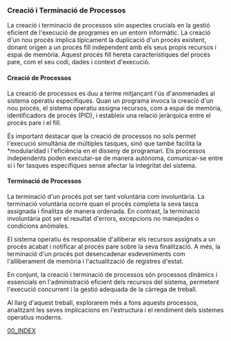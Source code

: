 ### Creació i Terminació de Processos

La creació i terminació de processos són aspectes crucials en la gestió eficient de l'execució de programes en un entorn informàtic. La creació d'un nou procés implica típicament la duplicació d'un procés existent, donant origen a un procés fill independent amb els seus propis recursos i espai de memòria. Aquest procés fill hereta característiques del procés pare, com el seu codi, dades i context d'execució.

#### Creació de Processos

La creació de processos es duu a terme mitjançant l'ús d'anomenades al sistema operatiu específiques. Quan un programa invoca la creació d'un nou procés, el sistema operatiu assigna recursos, com a espai de memòria, identificadors de procés (PID), i estableix una relació jeràrquica entre el procés pare i el fill.

És important destacar que la creació de processos no sols permet l'execució simultània de múltiples tasques, sinó que també facilita la *modularidad i l'eficiència en el disseny de programari. Els processos independents poden executar-se de manera autònoma, comunicar-se entre si i fer tasques específiques sense afectar la integritat del sistema.

#### Terminació de Processos

La terminació d'un procés pot ser tant voluntària com involuntària. La terminació voluntària ocorre quan el procés completa la seva tasca assignada i finalitza de manera ordenada. En contrast, la terminació involuntària pot ser el resultat d'errors, excepcions no manejades o condicions anòmales.

El sistema operatiu és responsable d'alliberar els recursos assignats a un procés acabat i notificar al procés pare sobre la seva finalització. A més, la terminació d'un procés pot desencadenar esdeveniments com l'alliberament de memòria i l'actualització de registres d'estat.

En conjunt, la creació i terminació de processos són processos dinàmics i essencials en l'administració eficient dels recursos del sistema, permetent l'execució concurrent i la gestió adequada de la càrrega de treball.

Al llarg d'aquest treball, explorarem més a fons aquests processos, analitzant les seves implicacions en l'estructura i el rendiment dels sistemes operatius moderns.

[00_INDEX](00_INDEX.md)